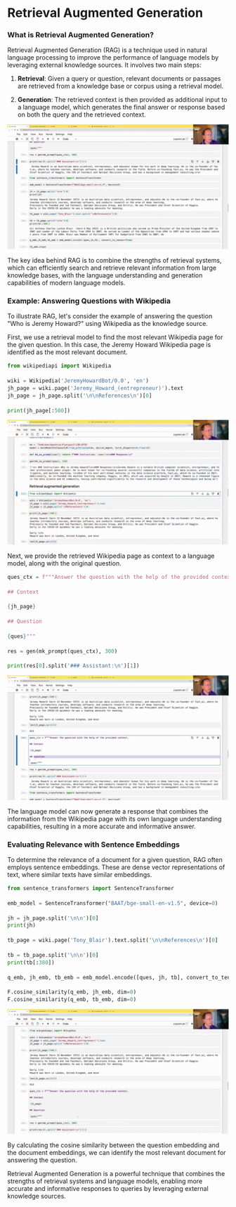 #  Retrieval Augmented Generation

### What is Retrieval Augmented Generation?

Retrieval Augmented Generation (RAG) is a technique used in natural language processing to improve the performance of language models by leveraging external knowledge sources. It involves two main steps:

1. **Retrieval**: Given a query or question, relevant documents or passages are retrieved from a knowledge base or corpus using a retrieval model.

2. **Generation**: The retrieved context is then provided as additional input to a language model, which generates the final answer or response based on both the query and the retrieved context.

<img src="04472.jpg"/>

The key idea behind RAG is to combine the strengths of retrieval systems, which can efficiently search and retrieve relevant information from large knowledge bases, with the language understanding and generation capabilities of modern language models.

### Example: Answering Questions with Wikipedia

To illustrate RAG, let's consider the example of answering the question "Who is Jeremy Howard?" using Wikipedia as the knowledge source.

First, we use a retrieval model to find the most relevant Wikipedia page for the given question. In this case, the Jeremy Howard Wikipedia page is identified as the most relevant document.

```python
from wikipediapi import Wikipedia

wiki = Wikipedia('JeremyHowardBot/0.0', 'en')
jh_page = wiki.page('Jeremy_Howard_(entrepreneur)').text
jh_page = jh_page.split('\n\nReferences\n')[0]

print(jh_page[:500])
```

<img src="04352.jpg"/>

Next, we provide the retrieved Wikipedia page as context to a language model, along with the original question.

```python
ques_ctx = f"""Answer the question with the help of the provided context.

## Context

{jh_page}

## Question

{ques}"""

res = gen(mk_prompt(ques_ctx), 300)

print(res[0].split('### Assistant:\n')[1])
```

<img src="04412.jpg"/>

The language model can now generate a response that combines the information from the Wikipedia page with its own language understanding capabilities, resulting in a more accurate and informative answer.

### Evaluating Relevance with Sentence Embeddings

To determine the relevance of a document for a given question, RAG often employs sentence embeddings. These are dense vector representations of text, where similar texts have similar embeddings.

```python
from sentence_transformers import SentenceTransformer

emb_model = SentenceTransformer("BAAT/bge-small-en-v1.5", device=0)

jh = jh_page.split('\n\n')[0]
print(jh)

tb_page = wiki.page('Tony_Blair').text.split('\n\nReferences\n')[0]

tb = tb_page.split('\n\n')[0]
print(tb[:380])

q_emb, jh_emb, tb_emb = emb_model.encode([ques, jh, tb], convert_to_tensor=True)

F.cosine_similarity(q_emb, jh_emb, dim=0)
F.cosine_similarity(q_emb, tb_emb, dim=0)
```

<img src="04532.jpg"/>

By calculating the cosine similarity between the question embedding and the document embeddings, we can identify the most relevant document for answering the question.

Retrieval Augmented Generation is a powerful technique that combines the strengths of retrieval systems and language models, enabling more accurate and informative responses to queries by leveraging external knowledge sources.